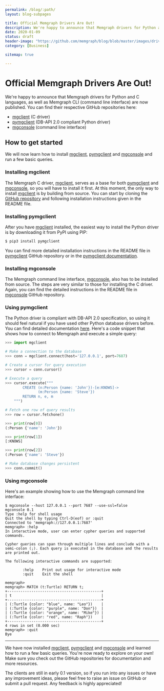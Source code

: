 ```yaml
---
permalink: /blog/:path/
layout: blog-subpages

title: Official Memgraph Drivers Are Out!
description: We're happy to announce that Memgraph drivers for Python and C languages, as well as Memgraph CLI (command line interface) are now published.
date: 2020-01-09
status: draft
header-image: "https://github.com/memgraph/blog/blob/master/images/drivers.jpg?raw=true"
category: [Business]

sitemap: true

---
```


# Official Memgraph Drivers Are Out!

We're happy to announce that Memgraph drivers for Python and C languages, as
well as Memgraph CLI (command line interface) are now published. You can find
their respective GitHub repositories here:

- [mgclient] (C driver)
- [pymgclient] (DB-API 2.0 compliant Python driver)
- [mgconsole] (command line interface)

## How to get started

We will now learn how to install [mgclient], [pymgclient] and [mgconsole] and
run a few basic queries.

### Installing mgclient

The Memgraph C driver, [mgclient], serves as a base for both [pymgclient] and
[mgconsole], so you will have to install it first. At this moment, the only way
to install [mgclient] is by building from source. You can start by cloning the
[GitHub repository](https://github.com/memgraph/mgclient) and following
installation instructions given in the README file.

### Installing pymgclient

After you have [mgclient] installed, the easiest way to install the Python
driver is by downloading it from PyPI using PIP:

```bash
$ pip3 install pymgclient
```

You can find more detailed installation instructions in the README file in
[pymgclient] GitHub repository or in the [pymgclient
documentation](https://memgraph.github.io/pymgclient).

### Installing mgconsole

The Memgraph command line interface, [mgconsole], also has to be installed from
source. The steps are very similar to those for installing the C driver. Again,
you can find the detailed instructions in the README file in [mgconsole] GitHub
repository.


### Using pymgclient

The Python driver is compliant with DB-API 2.0 specification, so using it
should feel natural if you have used other Python database drivers before. You
can find detailed documentation [here](https://memgraph.github.io/pymgclient/).
Here's a code snippet that shows how to connect to Memgraph and execute a
simple query:

```python
>>> import mgclient

# Make a connection to the database
>>> conn = mgclient.connect(host='127.0.0.1', port=7687)

# Create a cursor for query execution
>>> cursor = conn.cursor()

# Execute a query
>>> cursor.execute("""
        CREATE (n:Person {name: 'John'})-[e:KNOWS]->
               (m:Person {name: 'Steve'})
        RETURN n, e, m
    """)

# Fetch one row of query results
>>> row = cursor.fetchone()

>>> print(row[0])
(:Person {'name': 'John'})

>>> print(row[1])
[:KNOWS]

>>> print(row[2])
(:Person {'name': 'Steve'})

# Make database changes persistent
>>> conn.commit()
```

### Using mgconsole

Here's an example showing how to use the Memgraph command line interface:

```
$ mgconsole --host 127.0.0.1 --port 7687 --use-ssl=false
mgconsole 0.1
Type :help for shell usage
Quit the shell by typing Ctrl-D(eof) or :quit
Connected to 'memgraph://127.0.0.1:7687'
memgraph> :help
In interactive mode, user can enter cypher queries and supported commands.

Cypher queries can span through multiple lines and conclude with a
semi-colon (;). Each query is executed in the database and the results
are printed out.

The following interactive commands are supported:

        :help    Print out usage for interactive mode
        :quit    Exit the shell

memgraph>
memgraph> MATCH (t:Turtle) RETURN t;
+-------------------------------------------+
| t                                         |
+-------------------------------------------+
| (:Turtle {color: "blue", name: "Leo"})    |
| (:Turtle {color: "purple", name: "Don"})  |
| (:Turtle {color: "orange", name: "Mike"}) |
| (:Turtle {color: "red", name: "Raph"})    |
+-------------------------------------------+
4 rows in set (0.000 sec)
memgraph> :quit
Bye
```

---

We have now installed [mgclient], [pymgclient] and [mgconsole] and learned how
to run a few basic queries. You're now ready to explore on your own! Make sure
you check out the GitHub repositories for documentation and more resources.

The clients are still in early 0.1 version, so if you run into any issues or
have any improvement ideas, please feel free to raise an issue on GitHub or
submit a pull request. Any feedback is highly appreciated!

[mgclient]: https://github.com/memgraph/mgclient
[pymgclient]: https://github.com/memgraph/pymgclient
[mgconsole]: https://github.com/memgraph/mgconsole
